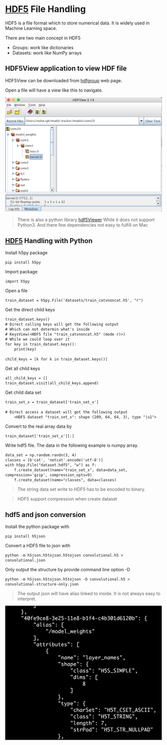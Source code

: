 # [HDF5](https://www.hdfgroup.org/) File Handling

HDF5 is a file format which to store numerical data. 
It is widely used in Machine Learning space.

There are two main concept in HDF5

- Groups: work like dictionaries
- Datasets: work like NumPy arrays

## HDF5View application to view HDF file

HDF5View can be downloaded from [hdfgroup](https://support.hdfgroup.org/products/java/release/download.html) web page.

Open a file will have a view like this to navigate.

![HDF5View](../images/HDF5View.png)

> There is also a python library [hdf5Viewer](https://pypi.python.org/pypi/h5pyViewer/) 
> While it does not support Python3.
> And there few dependencies not easy to fulfill on Mac

  
## [HDF5](http://docs.h5py.org/en/latest/) Handling with Python

Install h5py package
    
    pip install h5py

Import package

    import h5py

Open a file

    train_dataset = h5py.File('datasets/train_catvnoncat.h5', "r")

Get the direct child keys

    train_dataset.keys()
    # Direct calling keys will get the following output
    # Which can not determin what's inside
    # KeysView(<HDF5 file "train_catvnoncat.h5" (mode r)>)
    # While we could loop over it
    for key in train_dataset.keys():
        print(key)
    
    child_keys = [k for k in train_dataset.keys()]
    
Get all child keys 

    all_child_keys = []
    train_dataset.visit(all_child_keys.append)

Get child data set

    train_set_x = train_dataset['train_set_x']
    
    # Direct access a dataset will get the following output
        <HDF5 dataset "train_set_x": shape (209, 64, 64, 3), type "|u1">
    
Convert to the real array data by
 
    train_dataset['train_set_x'][:]
            
Write hdf5 file. The data in the following example is numpy array.


    data_set = np.random.randn(3, 4)
    classes = [b'cat', 'notcat'.encode('utf-8')]
    with h5py.File("dataset.hdf5", "w") as f:
        f.create_dataset(name="train_set_x", data=data_set, compression='gzip', compression_opts=9)
        f.create_dataset(name="classes", data=classes)

> The string data set write to HDF5 has to be encoded to binary.
  
> HDF5 support compression when create dataset

## hdf5 and json conversion

Install the python package with 

    pip install h5json
    
Convert a HDF5 file to json with

    python -m h5json.h5tojson.h5tojson convolutional.h5 > convolutional.json
    
Only output the structure by provide command line option -D

    python -m h5json.h5tojson.h5tojson -D convolutional.h5 > convolutional-structure-only.json

> The output json will have alias linked to inside. It is not always easy to interpret.

![h5json output example](../images/h5tojson-output.png)


